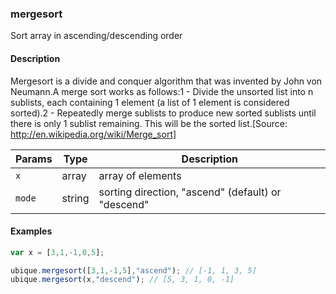 ### mergesort
Sort array in ascending/descending order


#### Description

Mergesort is a divide and conquer algorithm that was invented by John von Neumann.A merge sort works as follows:1 - Divide the unsorted list into n sublists, each containing 1 element (a list of 1 element is considered sorted).2 - Repeatedly merge sublists to produce new sorted sublists until there is only 1 sublist remaining. This will be the sorted list.[Source: http://en.wikipedia.org/wiki/Merge_sort]


|Params|Type|Description
|---------|----|-----------
|`x` | array | array of elements
|`mode` | string | sorting direction, "ascend" (default) or "descend"


#### Examples

```js
var x = [3,1,-1,0,5];

ubique.mergesort([3,1,-1,5],"ascend"); // [-1, 1, 3, 5]
ubique.mergesort(x,"descend"); // [5, 3, 1, 0, -1]
```

